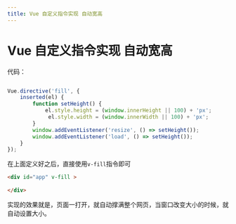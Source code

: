 ```yaml
---
title: Vue 自定义指令实现 自动宽高
---
```


# Vue 自定义指令实现 自动宽高

代码：

``` javascript

Vue.directive('fill', {
    inserted(el) {
        function setHeight() {
            el.style.height = (window.innerHeight || 100) + 'px';
			 el.style.width = (window.innerWidth || 100) + 'px';
        }
        window.addEventListener('resize', () => setHeight());
        window.addEventListener('load', () => setHeight());
    }
});

```

在上面定义好之后，直接使用`v-fill`指令即可

```html
<div id="app" v-fill >
	
</div>

```

实现的效果就是，页面一打开，就自动撑满整个网页，当窗口改变大小的时候，就自动设置大小。



